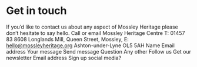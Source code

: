 # Get in touch

If you’d like to contact us about any aspect of Mossley Heritage please don’t hesitate to say hello.
Call or email
Mossley Heritage Centre
T: 01457 83 8608
Longlands Mill, Queen Street, Mossley, E: hello@mossleyheritage.org
Ashton-under-Lyne OL5 5AH
Name Email address Your message
Send message
Question Any other
Follow us Get our newsletter Email address Sign up social media?
